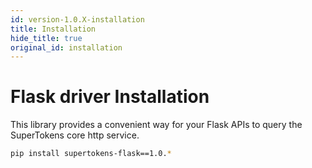 ```yaml
---
id: version-1.0.X-installation
title: Installation
hide_title: true
original_id: installation
---
```


# Flask driver Installation

This library provides a convenient way for your Flask APIs to query the SuperTokens core http service.

```bash
pip install supertokens-flask==1.0.*
```